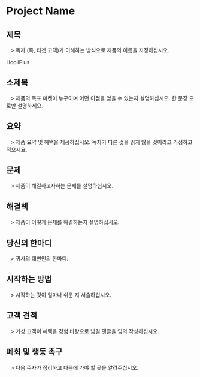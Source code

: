 # Project Name #

## 제목 ##
   > 독자 (즉, 타겟 고객)가 이해하는 방식으로 제품의 이름을 지정하십시오.
   
   HooliPlus


## 소제목 ##
   > 제품의 목표 마켓이 누구이며 어떤 이점을 얻을 수 있는지 설명하십시오. 한 문장 으로만 설명하세요.

## 요약 ##
   > 제품 요약 및 혜택을 제공하십시오. 독자가 다른 것을 읽지 않을 것이라고 가정하고 적으세요.

## 문제 ##
   > 제품이 해결하고자하는 문제를 설명하십시오.

## 해결책 ##
   > 제품이 어떻게 문제를 해결하는지 설명하십시오.

## 당신의 한마디 ##
   > 귀사의 대변인의 한마디.

## 시작하는 방법 ##
   > 시작하는 것이 얼마나 쉬운 지 서술하십시오.

## 고객 견적 ##
   > 가상 고객이 혜택을 경험 바탕으로 남길 댓글을 임의 작성하십시오.

## 폐회 및 행동 촉구 ##
   > 다음 주자가 정리하고 다음에 가야 할 곳을 알려주십시오.
